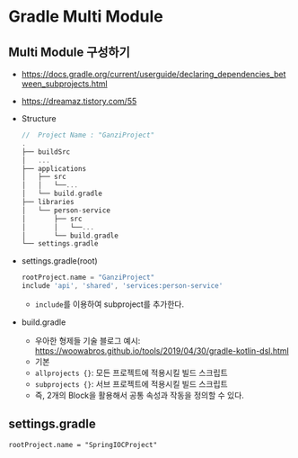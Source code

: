 # Gradle Multi Module

## Multi Module 구성하기
* https://docs.gradle.org/current/userguide/declaring_dependencies_between_subprojects.html
* https://dreamaz.tistory.com/55
* Structure
    ```groovy
    //  Project Name : "GanziProject"
    .
    ├── buildSrc
    │   ...
    ├── applications
    │   ├── src
    │   │   └──...
    │   └── build.gradle
    ├── libraries
    │   └── person-service
    │       ├── src
    │       │   └──...
    │       └── build.gradle
    └── settings.gradle
    ```

* settings.gradle(root)
    ```groovy
    rootProject.name = "GanziProject"
    include 'api', 'shared', 'services:person-service'
    ```
    * ```include```를 이용하여 subproject를 추가한다.

* build.gradle
    * 우아한 형제들 기술 블로그 예시: https://woowabros.github.io/tools/2019/04/30/gradle-kotlin-dsl.html
    * 기본 
    * ```allprojects {}```: 모든 프로젝트에 적용시킬 빌드 스크립트
    * ```subprojects {}```: 서브 프로젝트에 적용시킬 빌드 스크립트
    * 즉, 2개의 Block을 활용해서 공통 속성과 작동을 정의할 수 있다.


## settings.gradle
```
rootProject.name = "SpringIOCProject"


```


